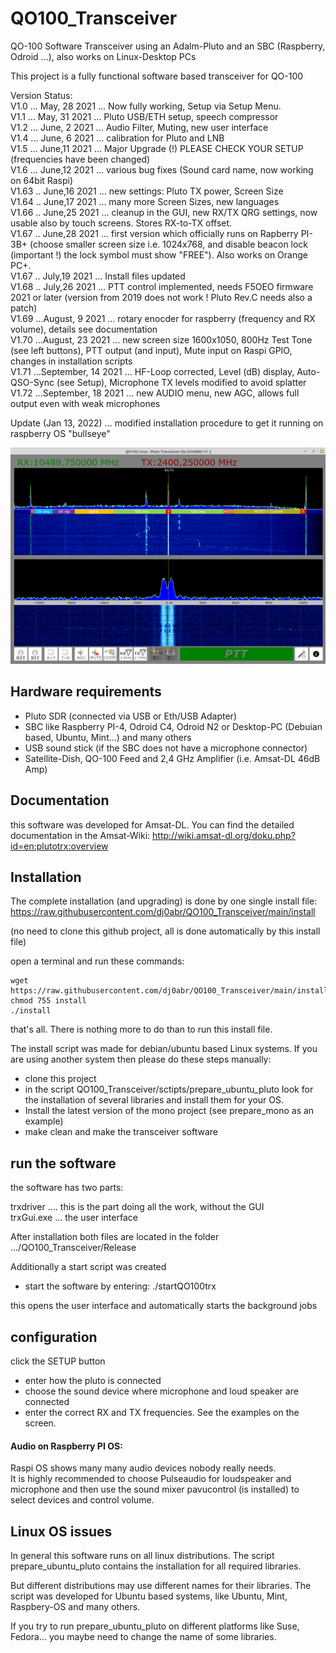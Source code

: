 # QO100_Transceiver
QO-100 Software Transceiver using an Adalm-Pluto and an SBC (Raspberry, Odroid ...), also works on Linux-Desktop PCs 


This project is a fully functional software based transceiver for QO-100

Version Status:\
V1.0 ... May, 28 2021 ... Now fully working, Setup via Setup Menu.\
V1.1 ... May, 31 2021 ... Pluto USB/ETH setup, speech compressor\
V1.2 ... June, 2 2021 ... Audio Filter, Muting, new user interface\
V1.4 ... June, 6 2021 ... calibration for Pluto and LNB\
V1.5 ... June,11 2021 ... Major Upgrade (!) PLEASE CHECK YOUR SETUP (frequencies have been changed)\
V1.6 ... June,12 2021 ... various bug fixes (Sound card name, now working on 64bit Raspi)\
V1.63 .. June,16 2021 ... new settings: Pluto TX power, Screen Size\
V1.64 .. June,17 2021 ... many more Screen Sizes, new languages\
V1.66 .. June,25 2021 ... cleanup in the GUI, new RX/TX QRG settings, now usable also by touch screens. Stores RX-to-TX offset.\
V1.67 .. June,28 2021 ... first version which officially runs on Rapberry PI-3B+ (choose smaller screen size i.e. 1024x768, and disable beacon lock (important !) the lock symbol must show "FREE"). Also works on Orange PC+. \
V1.67 .. July,19 2021 ... Install files updated\
V1.68 .. July,26 2021 ... PTT control implemented, needs F5OEO firmware 2021 or later (version from 2019 does not work ! Pluto Rev.C needs also a patch)\
V1.69 ...August, 9 2021 ... rotary enocder for raspberry (frequency and RX volume), details see documentation\
V1.70 ...August, 23 2021 ... new screen size 1600x1050, 800Hz Test Tone (see left buttons), PTT output (and input), Mute input on Raspi GPIO, changes in installation scripts\
V1.71 ...September, 14 2021 ... HF-Loop corrected, Level (dB) display, Auto-QSO-Sync (see Setup), Microphone TX levels modified to avoid splatter\
V1.72 ...September, 18 2021 ... new AUDIO menu, new AGC, allows full output even with weak microphones

Update (Jan 13, 2022) ... modified installation procedure to get it running on raspberry OS "bullseye"

![alt text](https://github.com/dj0abr/QO100_Transceiver/blob/main/trxGui/Properties/sampleGUI.png)

## Hardware requirements

* Pluto SDR (connected via USB or Eth/USB Adapter)
* SBC like Raspberry PI-4, Odroid C4, Odroid N2 or Desktop-PC (Debuian based, Ubuntu, Mint...) and many others
* USB sound stick (if the SBC does not have a microphone connector)
* Satellite-Dish, QO-100 Feed and 2,4 GHz Amplifier (i.e. Amsat-DL 46dB Amp)

## Documentation

this software was developed for Amsat-DL. You can find the detailed documentation in the Amsat-Wiki: 
http://wiki.amsat-dl.org/doku.php?id=en:plutotrx:overview

## Installation

The complete installation (and upgrading) is done by one single install file:
https://raw.githubusercontent.com/dj0abr/QO100_Transceiver/main/install

(no need to clone this github project, all is done automatically by this install file)

open a terminal and run these commands:

```
wget https://raw.githubusercontent.com/dj0abr/QO100_Transceiver/main/install
chmod 755 install
./install
```

that's all. There is nothing more to do than to run this install file.

The install script was made for debian/ubuntu based Linux systems. If you are using another system then please do these steps manually:

* clone this project
* in the script QO100_Transceiver/sctipts/prepare_ubuntu_pluto look for the installation of several libraries and install them for your OS.
* Install the latest version of the mono project (see prepare_mono as an example)
* make clean and make the transceiver software

## run the software

the software has two parts:

trxdriver .... this is the part doing all the work, without the GUI\
trxGui.exe ... the user interface

After installation both files are located in the folder\
.../QO100_Transceiver/Release

Additionally a start script was created

* start the software by entering:   ./startQO100trx

this opens the user interface and automatically starts the background jobs

## configuration

click the SETUP button

* enter how the pluto is connected
* choose the sound device where microphone and loud speaker are connected
* enter the correct RX and TX frequencies. See the examples on the screen.

#### Audio on Raspberry PI OS: 

Raspi OS shows many many audio devices nobody really needs.\
It is highly recommended to choose Pulseaudio for loudspeaker and microphone and then use the sound mixer pavucontrol (is installed) to select devices and control volume.

## Linux OS issues

In general this software runs on all linux distributions.
The script prepare_ubuntu_pluto contains the installation for all required libraries.

But different distributions may use different names for their libraries. The script was developed for Ubuntu based systems, like Ubuntu, Mint, Raspbery-OS and many others.

If you try to run prepare_ubuntu_pluto on different platforms like Suse, Fedora... you maybe need to change the name of some libraries.
